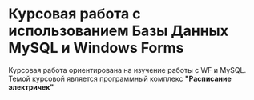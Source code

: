 # Курсовая работа с использованием Базы Данных MySQL и Windows Forms
Курсовая работа ориентирована на изучение работы с WF и MySQL. Темой курсовой является программный комплекс **"Расписание электричек"**
